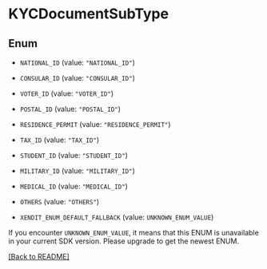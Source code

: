 # KYCDocumentSubType

## Enum


* `NATIONAL_ID` (value: `"NATIONAL_ID"`)

* `CONSULAR_ID` (value: `"CONSULAR_ID"`)

* `VOTER_ID` (value: `"VOTER_ID"`)

* `POSTAL_ID` (value: `"POSTAL_ID"`)

* `RESIDENCE_PERMIT` (value: `"RESIDENCE_PERMIT"`)

* `TAX_ID` (value: `"TAX_ID"`)

* `STUDENT_ID` (value: `"STUDENT_ID"`)

* `MILITARY_ID` (value: `"MILITARY_ID"`)

* `MEDICAL_ID` (value: `"MEDICAL_ID"`)

* `OTHERS` (value: `"OTHERS"`)

* `XENDIT_ENUM_DEFAULT_FALLBACK` (value: `UNKNOWN_ENUM_VALUE`)

If you encounter `UNKNOWN_ENUM_VALUE`, it means that this ENUM is unavailable in your current SDK version. Please upgrade to get the newest ENUM.

[[Back to README]](../../README.md)


